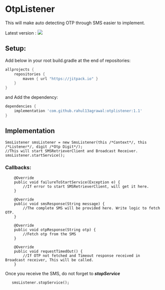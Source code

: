 # OtpListener
This will make auto detecting OTP through SMS easier to implement.

Latest version : [![](https://jitpack.io/v/rahul13agrawal/OtpListener.svg)](https://jitpack.io/#rahul13agrawal/otplistener)


## Setup:
Add below in your root build.gradle at the end of repositories:
```gradle
allprojects {
    repositories {
        maven { url "https://jitpack.io" }
    }
}
```
and Add the dependency:

```gradle
dependencies {
    implementation 'com.github.rahul13agrawal:otplistener:1.1'
}
```

## Implementation

```
SmsListener smsListener = new SmsListener(this /*Context*/, this /*Listener*/, digit /*Otp Digit*/);
//This will start SMSRetrieverClient and Broadcast Receiver.
smsListener.startService();
```

### Callbacks:
```
    @Override
    public void failureToStartService(Exception e) {
        //If error to start SMSRetrieverClient, will get it here.
    }

    @Override
    public void smsResponse(String message) {
        //The complete SMS will be provided here. Write logic to fetch OTP.
    }

    @Override
    public void otpResponse(String otp) {
        //Fetch otp from the SMS
    }
    
    @Override
    public void requestTimedOut() {
        //If OTP not fetched and Timeout response received in Broadcast receiver, This will be called.
    }
```
Once you receive the SMS, do not forget to ***stopService***
```
   smsListener.stopService();
```
